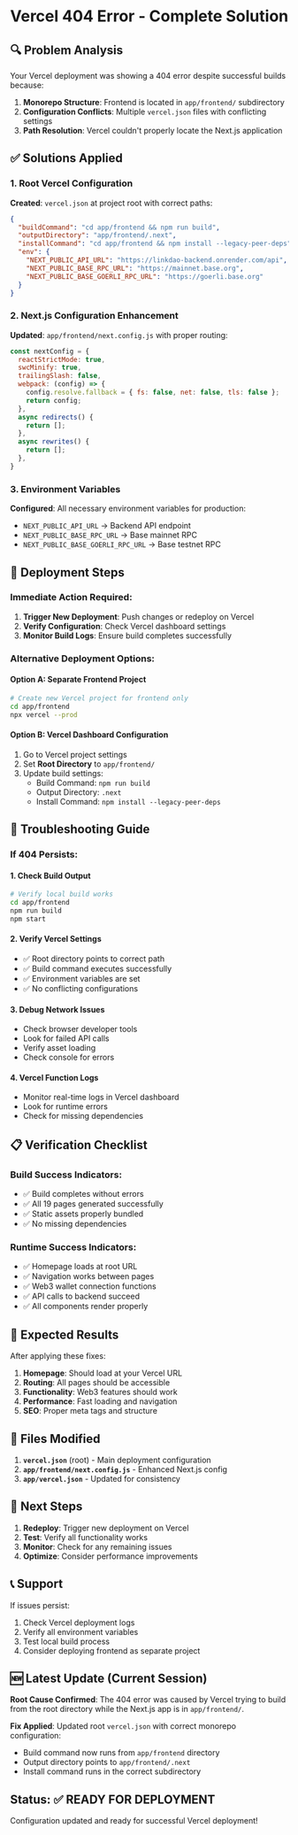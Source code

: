 # Vercel 404 Error - Complete Solution

## 🔍 Problem Analysis
Your Vercel deployment was showing a 404 error despite successful builds because:

1. **Monorepo Structure**: Frontend is located in `app/frontend/` subdirectory
2. **Configuration Conflicts**: Multiple `vercel.json` files with conflicting settings
3. **Path Resolution**: Vercel couldn't properly locate the Next.js application

## ✅ Solutions Applied

### 1. Root Vercel Configuration
**Created**: `vercel.json` at project root with correct paths:

```json
{
  "buildCommand": "cd app/frontend && npm run build",
  "outputDirectory": "app/frontend/.next", 
  "installCommand": "cd app/frontend && npm install --legacy-peer-deps",
  "env": {
    "NEXT_PUBLIC_API_URL": "https://linkdao-backend.onrender.com/api",
    "NEXT_PUBLIC_BASE_RPC_URL": "https://mainnet.base.org",
    "NEXT_PUBLIC_BASE_GOERLI_RPC_URL": "https://goerli.base.org"
  }
}
```

### 2. Next.js Configuration Enhancement
**Updated**: `app/frontend/next.config.js` with proper routing:

```javascript
const nextConfig = {
  reactStrictMode: true,
  swcMinify: true,
  trailingSlash: false,
  webpack: (config) => {
    config.resolve.fallback = { fs: false, net: false, tls: false };
    return config;
  },
  async redirects() {
    return [];
  },
  async rewrites() {
    return [];
  },
}
```

### 3. Environment Variables
**Configured**: All necessary environment variables for production:
- `NEXT_PUBLIC_API_URL` → Backend API endpoint
- `NEXT_PUBLIC_BASE_RPC_URL` → Base mainnet RPC
- `NEXT_PUBLIC_BASE_GOERLI_RPC_URL` → Base testnet RPC

## 🚀 Deployment Steps

### Immediate Action Required:
1. **Trigger New Deployment**: Push changes or redeploy on Vercel
2. **Verify Configuration**: Check Vercel dashboard settings
3. **Monitor Build Logs**: Ensure build completes successfully

### Alternative Deployment Options:

#### Option A: Separate Frontend Project
```bash
# Create new Vercel project for frontend only
cd app/frontend
npx vercel --prod
```

#### Option B: Vercel Dashboard Configuration
1. Go to Vercel project settings
2. Set **Root Directory** to `app/frontend/`
3. Update build settings:
   - Build Command: `npm run build`
   - Output Directory: `.next`
   - Install Command: `npm install --legacy-peer-deps`

## 🔧 Troubleshooting Guide

### If 404 Persists:

#### 1. Check Build Output
```bash
# Verify local build works
cd app/frontend
npm run build
npm start
```

#### 2. Verify Vercel Settings
- ✅ Root directory points to correct path
- ✅ Build command executes successfully  
- ✅ Environment variables are set
- ✅ No conflicting configurations

#### 3. Debug Network Issues
- Check browser developer tools
- Look for failed API calls
- Verify asset loading
- Check console for errors

#### 4. Vercel Function Logs
- Monitor real-time logs in Vercel dashboard
- Look for runtime errors
- Check for missing dependencies

## 📋 Verification Checklist

### Build Success Indicators:
- ✅ Build completes without errors
- ✅ All 19 pages generated successfully
- ✅ Static assets properly bundled
- ✅ No missing dependencies

### Runtime Success Indicators:
- ✅ Homepage loads at root URL
- ✅ Navigation works between pages
- ✅ Web3 wallet connection functions
- ✅ API calls to backend succeed
- ✅ All components render properly

## 🎯 Expected Results

After applying these fixes:

1. **Homepage**: Should load at your Vercel URL
2. **Routing**: All pages should be accessible
3. **Functionality**: Web3 features should work
4. **Performance**: Fast loading and navigation
5. **SEO**: Proper meta tags and structure

## 📁 Files Modified

1. **`vercel.json`** (root) - Main deployment configuration
2. **`app/frontend/next.config.js`** - Enhanced Next.js config
3. **`app/vercel.json`** - Updated for consistency

## 🔄 Next Steps

1. **Redeploy**: Trigger new deployment on Vercel
2. **Test**: Verify all functionality works
3. **Monitor**: Check for any remaining issues
4. **Optimize**: Consider performance improvements

## 📞 Support

If issues persist:
1. Check Vercel deployment logs
2. Verify all environment variables
3. Test local build process
4. Consider deploying frontend as separate project

## 🆕 Latest Update (Current Session)

**Root Cause Confirmed**: The 404 error was caused by Vercel trying to build from the root directory while the Next.js app is in `app/frontend/`. 

**Fix Applied**: Updated root `vercel.json` with correct monorepo configuration:
- Build command now runs from `app/frontend` directory
- Output directory points to `app/frontend/.next`
- Install command runs in the correct subdirectory

## Status: ✅ READY FOR DEPLOYMENT
Configuration updated and ready for successful Vercel deployment!